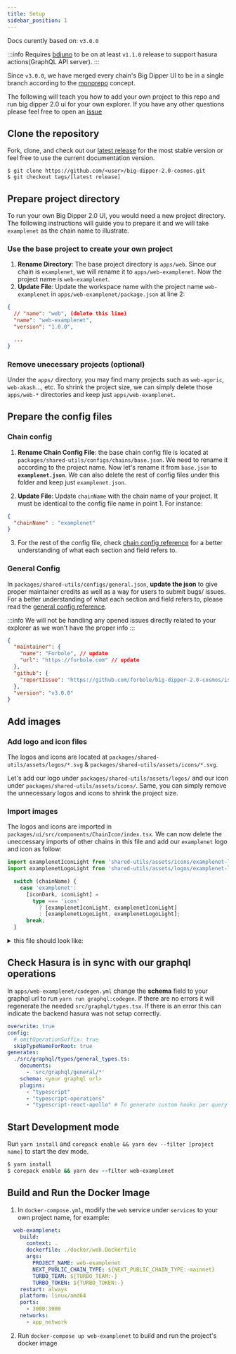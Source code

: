 ```yaml
---
title: Setup
sidebar_position: 1
---
```


Docs curently based on: `v3.0.0`

:::info
Requires [bdjuno](https://github.com/forbole/bdjuno) to be on at least `v1.1.0` release to support hasura actions(GraphQL API server).
:::

Since `v3.0.0`, we have merged every chain's Big Dipper UI to be in a single branch according to the [monorepo](https://en.wikipedia.org/wiki/Monorepo) concept.

The following will teach you how to add your own project to this repo and run big dipper 2.0 ui for your own explorer. If you have any other questions please feel free to open an [issue](https://github.com/forbole/big-dipper-2.0-cosmos/issues)

## Clone the repository
Fork, clone, and check out our [latest release](https://github.com/forbole/big-dipper-2.0-cosmos/releases) for the most stable version or feel free to use the current documentation version.

```
$ git clone https://github.com/<user>/big-dipper-2.0-cosmos.git
$ git checkout tags/[latest release]
```

## Prepare project directory
To run your own Big Dipper 2.0 UI, you would need a new project directory. The following instructions will guide you to prepare it and we will take `examplenet` as the chain name to illustrate.

### Use the base project to create your own project
1. __Rename Directory__: The base project directory is `apps/web`. Since our chain is `examplenet`, we will rename it to `apps/web-examplenet`. Now the project name is `web-examplenet`.
2. __Update File__: Update the workspace name with the project name `web-examplenet` in `apps/web-examplenet/package.json` at line 2:
```json
{
  // "name": "web", (delete this line)
  "name": "web-examplenet",
  "version": "1.0.0",

  ...
}
```

### Remove unecessary projects (optional)
Under the `apps/` directory, you may find many projects such as `web-agoric`, `web-akash`..., etc. To shrink the project size, we can simply delete those `apps/web-*` directories and keep just `apps/web-examplenet`.

## Prepare the config files

### Chain config
1. __Rename Chain Config File__: the base chain config file is located at `packages/shared-utils/configs/chains/base.json`. We need to rename it according to the project name. Now let's rename it from `base.json` to __`examplenet.json`__. We can also delete the rest of config files under this folder and keep just `examplenet.json`.

2. __Update File__: Update `chainName` with the chain name of your project. It must be identical to the config file name in point 1. For instance: 
```json
{
  "chainName" : "examplenet"
}
```

3. For the rest of the config file, check [chain config reference](chain-config.md) for a better understanding of what each section and field refers to.


### General Config
In `packages/shared-utils/configs/general.json`, **update the json** to give proper maintainer credits as well as a way for users to submit bugs/ issues.
For a better understanding of what each section and field refers to, please read the [general config reference](general-config.md).

:::info
We will not be handling any opened issues directly related to your explorer as we won't have the proper info
:::

```json
{
  "maintainer": {
    "name": "Forbole", // update
    "url": "https://forbole.com" // update
  },
  "github": {
    "reportIssue": "https://github.com/forbole/big-dipper-2.0-cosmos/issues" // update
  },
  "version": "v3.0.0"
}
```

## Add images

### Add logo and icon files
The logos and icons are located at `packages/shared-utils/assets/logos/*.svg` & `packages/shared-utils/assets/icons/*.svg`. 

Let's add our logo under `packages/shared-utils/assets/logos/` and our icon under `packages/shared-utils/assets/icons/`. Same, you can simply remove the unnecessary logos and icons to shrink the project size.


### Import images
The logos and icons are imported in `packages/ui/src/components/ChainIcon/index.tsx`. We can now delete the uneccessary imports of other chains in this file and add our `examplenet` logo and icon as follow:

```ts
import examplenetIconLight from 'shared-utils/assets/icons/examplenet-light.svg';
import examplenetLogoLight from 'shared-utils/assets/logos/examplenet-light.svg';

  switch (chainName) {
    case 'examplenet':
      [iconDark, iconLight] =
        type === 'icon'
          ? [examplenetIconLight, examplenetIconLight]
          : [examplenetLogoLight, examplenetLogoLight];
      break;
  }

```

<details>

<summary> this file should look like: </summary>

```ts
import React from 'react';
import classnames from 'classnames';
import Image, { type ImageProps } from 'next/future/image';

// Images
import baseIconLight from 'shared-utils/assets/icons/base-light.svg';
import baseLogoLight from 'shared-utils/assets/logos/base-light.svg';
import examplenetIconLight from 'shared-utils/assets/icons/examplenet-light.svg';
import examplenetLogoLight from 'shared-utils/assets/logos/examplenet-light.svg';

import chainCoing from '@/chainConfig';
import { useStyles } from '@/components/ChainIcon/useStyles';

type IconProps = Omit<ImageProps, 'id' | 'src'> & {
  type: 'icon' | 'logo';
};

const ChainIcon = ({ className, type, ...props }: IconProps) => {
  const classes = useStyles();
  const { chainName } = chainCoing;

  let [iconDark, iconLight] =
    type === 'icon' ? [baseIconLight, baseIconLight] : [baseLogoLight, baseLogoLight];

  switch (chainName) {
    case 'examplenet':
      [iconDark, iconLight] =
        type === 'icon'
          ? [examplenetIconLight, examplenetIconLight]
          : [examplenetLogoLight, examplenetLogoLight];
      break;
    default:
      throw new Error(`chain ${chainName} not supported`);
  }
  return (
    <span className={classnames(className, classes.container)}>
      <Image width={0} height={0} src={iconDark} {...props} className={classes.dark} unoptimized />
      <Image
        width={0}
        height={0}
        src={iconLight}
        {...props}
        className={classes.light}
        unoptimized
      />
    </span>
  );
};

export default ChainIcon;
```

</details>

## Check Hasura is in sync with our graphql operations
In `apps/web-examplenet/codegen.yml` change the __schema__ field to your graphql url to run `yarn run graphql:codegen`. If there are no errors it will regenerate the needed `src/graphql/types.tsx`. If there is an error this can indicate the backend hasura was not setup correctly.

```yaml {9}
overwrite: true
config:
  # omitOperationSuffix: true
  skipTypeNameForRoot: true
generates:
  ./src/graphql/types/general_types.ts:
    documents:
      - 'src/graphql/general/*'
    schema: <your graphql url>
    plugins:
      - "typescript"
      - "typescript-operations"
      - "typescript-react-apollo" # To generate custom hooks per query


```


## Start Development mode
Run `yarn install` and `corepack enable && yarn dev --filter [project name]` to start the dev mode.
```f
$ yarn install
$ corepack enable && yarn dev --filter web-examplenet
```

## Build and Run the Docker Image
1. In `docker-compose.yml`, modify the `web` service under `services` to your own project name, for example: 
```yaml {1,6}
  web-examplenet:
    build:
      context: .
      dockerfile: ./docker/web.Dockerfile
      args:
        PROJECT_NAME: web-examplenet
        NEXT_PUBLIC_CHAIN_TYPE: ${NEXT_PUBLIC_CHAIN_TYPE:-mainnet}
        TURBO_TEAM: ${TURBO_TEAM:-}
        TURBO_TOKEN: ${TURBO_TOKEN:-}
    restart: always
    platform: linux/amd64
    ports:
      - 3000:3000
    networks:
      - app_network
```

2. Run `docker-compose up web-examplenet` to build and run the project's docker image

